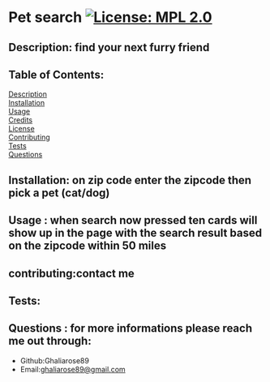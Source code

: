    
# Pet search  [![License: MPL 2.0](https://img.shields.io/badge/License-MPL%202.0-brightgreen.svg)](https://opensource.org/licenses/MPL-2.0)

## Description:  find your next furry friend 

## Table of Contents:
[Description](#description)  
[Installation](#installation)  
[Usage](#usage)  
[Credits](#credits)  
[License](#license)  
[Contributing](#contributing)  
[Tests](#tests)  
[Questions](#questions)  

## Installation: on zip code enter the zipcode then pick a pet (cat/dog)

## Usage : when search now pressed ten cards will show up in the page with the search result based on the zipcode within 50 miles

## contributing:contact me

## Tests:

## Questions : for more informations please reach  me out through:
 * Github:Ghaliarose89
 * Email:ghaliarose89@gmail.com

